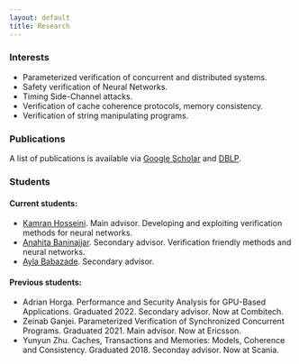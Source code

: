 ```yaml
---
layout: default
title: Research
---
```


<div class="post">
	<h3>Interests</h3>
	<ul>
  		<li>Parameterized verification of concurrent and distributed systems.</li>	
		<li>Safety verification of Neural Networks.</li>
  		<li>Timing Side-Channel attacks.</li>
		<li>Verification of cache coherence protocols, memory consistency.</li>
		<li>Verification of string manipulating programs.</li>
  	</ul>
	<h3>Publications</h3>
	<p>A list of publications is available via <a href="https://scholar.google.com/citations?user=NHzseuEAAAAJ&hl=sv&oi=ao">Google Scholar</a>
	and <a href="https://dblp.org/pid/06/0.html">DBLP</a>.</p>
	<h3>Students</h3>
	<h4>Current students:</h4>
	<ul>	
  		<li><a href="https://liu.se/medarbetare/kamho23">Kamran Hosseini</a>. Main advisor. Developing and exploiting verification methods for neural networks.</li>
  		<li><a href="https://portal.research.lu.se/en/persons/anahita-baninajjar">Anahita Baninajjar</a>. Secondary advisor. Verification friendly methods and neural networks.</li>
  		<li><a href="https://liu.se/en/employee/aylba04">Ayla Babazade</a>. Secondary advisor. </li>		
  	</ul>
	<h4>Previous students:</h4>
	<ul>	
  		<li> Adrian Horga. Performance and Security Analysis for GPU-Based Applications. Graduated 2022. Secondary advisor. Now at Combitech.</li>
  		<li> Zeinab Ganjei. Parameterized Verification of Synchronized Concurrent Programs. Graduated 2021. Main advisor. Now at Ericsson.</li>
  		<li> Yunyun Zhu. Caches, Transactions and Memories: Models, Coherence and Consistency. Graduated 2018. Seconday advisor. Now at Scania.</li>		
  	</ul>

</div>
